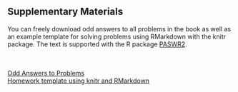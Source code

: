 <!-- Supplementary Materials -->
<section>
  <div class="page-header" id="supplement">
    <h2>Supplementary Materials</h2>
  </div>
  <div class="row">
    <div class="span10 offset1">
      <p>You can freely download odd answers to all problems in the book as well as an example template for solving problems using RMarkdown with the knitr package.  The text is supported with the R package <a href="http://alanarnholt.github.io/PASWR2/">PASWR2</a>.</p>
      <br><br>
    </div>
  </div>
  <div class="row">
    <div class="span4 offset2">
      <a class="btn btn-warning btn-large" href="#">Odd Answers to Problems</a>
    </div>
    <div class="span3 offset1">
      <a class="btn btn-warning btn-large" href="#">Homework template using knitr and RMarkdown</a>
    </div>
      <br><br><br><br>
  </div>
</section>